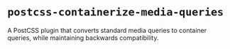 # `postcss-containerize-media-queries`

A PostCSS plugin that converts standard media queries to container queries, while maintaining backwards compatibility.

